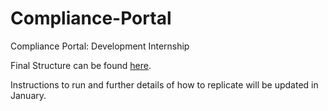 # Compliance-Portal
Compliance Portal: Development Internship

Final Structure can be found [here](scope.pdf).  

Instructions to run and further details of how to replicate will be updated in January.
